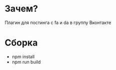 # Зачем? #

Плагин для постинга c fa и da в группу Вконтакте

# Сборка #
* npm install
* npm run build
